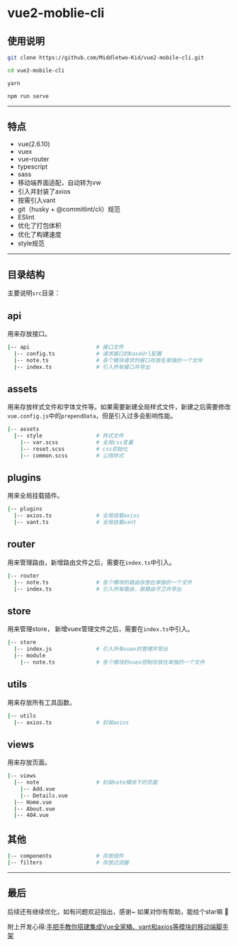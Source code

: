 # vue2-moblie-cli

## 使用说明
```bash
git clone https://github.com/Middletwo-Kid/vue2-mobile-cli.git

cd vue2-mobile-cli

yarn

npm run serve
```
---

## 特点
- vue(2.6.10)
- vuex
- vue-router
- typescript
- sass
- 移动端界面适配，自动转为vw
- 引入并封装了axios
- 按需引入vant
- git（husky + @commitlint/cli）规范
- ESlint
- 优化了打包体积
- 优化了构建速度
- style规范

---

## 目录结构
主要说明`src`目录：

## api
用来存放接口。
```bash
|-- api                     # 接口文件
  |-- config.ts             # 请求接口的baseUrl配置
  |-- note.ts               # 各个模块请求的接口存放在单独的一个文件
  |-- index.ts              # 引入所有接口并导出          
```

## assets
用来存放样式文件和字体文件等。如果需要新建全局样式文件，新建之后需要修改`vue.config.js`中的`prependData`，但是引入过多会影响性能。
```bash
|-- assets
  |-- style                 # 样式文件
    |-- var.scss            # 全局css变量
    |-- reset.scss          # css初始化
    |-- common.scss         # 公用样式                        
```

## plugins
用来全局挂载插件。
```bash                   
|-- plugins                 
  |-- axios.ts              # 全局挂载axios
  |-- vant.ts               # 全局挂载vant
```

## router
用来管理路由，新增路由文件之后，需要在`index.ts`中引入。
```bash                   
|-- router
  |-- note.ts               # 各个模块的路由存放在单独的一个文件
  |-- index.ts              # 引入所有路由，做路由守卫并导出
```

## store
用来管理store， 新增vuex管理文件之后，需要在`index.ts`中引入。
```bash                   
|-- store  
  |-- index.js              # 引入所有vuex的管理并导出
  |-- module  
    |-- note.ts             # 各个模块的vuex控制存放在单独的一个文件    
```

## utils
用来存放所有工具函数。
```bash                   
|-- utils           
  |-- axios.ts              # 封装axios   
```

## views
用来存放页面。
```bash                   
|-- views
  |-- note                  # 封装note模块下的页面 
    |-- Add.vue               
    |-- Details.vue               
  |-- Home.vue
  |-- About.vue
  |-- 404.vue
```

## 其他
```bash                   
|-- components              # 存放组件
|-- filters                 # 存放过滤器
```

---
## 最后
后续还有继续优化，如有问题欢迎指出，感谢~ 
如果对你有帮助，能给个star嘛 :sparkling_heart:

附上开发心得:[手把手教你搭建集成Vue全家桶、vant和axios等模块的移动端脚手架](https://blog.csdn.net/qq_34086980/article/details/113183941)